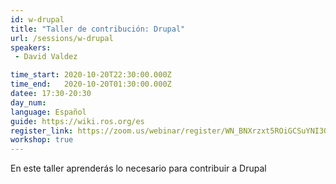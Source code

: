 ```yaml
---
id: w-drupal
title: "Taller de contribución: Drupal"
url: /sessions/w-drupal
speakers:
 - David Valdez

time_start: 2020-10-20T22:30:00.000Z
time_end:   2020-10-20T01:30:00.000Z
datee: 17:30-20:30
day_num: 
language: Español
guide: https://wiki.ros.org/es
register_link: https://zoom.us/webinar/register/WN_BNXrzxt5ROiGCSuYNI3Osw
workshop: true
---
```


En este taller aprenderás lo necesario para contribuir a Drupal
